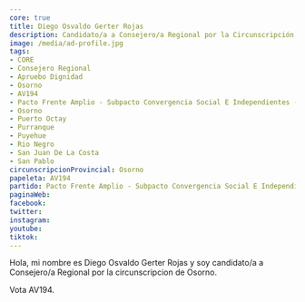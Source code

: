 ```yaml
---
core: true
title: Diego Osvaldo Gerter Rojas
description: Candidato/a a Consejero/a Regional por la Circunscripción de Osorno
image: /media/ad-profile.jpg
tags:
- CORE
- Consejero Regional
- Apruebo Dignidad
- Osorno
- AV194
- Pacto Frente Amplio - Subpacto Convergencia Social E Independientes - Convergencia Social
- Osorno
- Puerto Octay
- Purranque
- Puyehue
- Rio Negro
- San Juan De La Costa
- San Pablo
circunscripcionProvincial: Osorno
papeleta: AV194
partido: Pacto Frente Amplio - Subpacto Convergencia Social E Independientes - Convergencia Social
paginaWeb:
facebook:
twitter:
instagram:
youtube:
tiktok:
---
```

Hola, mi nombre es Diego Osvaldo Gerter Rojas y soy candidato/a a Consejero/a Regional por la circunscripcion de Osorno.

Vota AV194.
